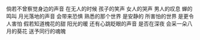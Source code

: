 
倘若不曾察觉身边的声音
在无人的时候
孩子的笑声
女人的哭声
男人的叹息
蝉的鸣叫
月光落地的声音
会带来恐惧
熟悉的那个世界
是安静的
所害怕的世界
是更令人害怕
假若知道槐花的甜
阳光的暖
还有心跳眨眼的声音
是否在深夜
会采一朵八月的葵花
送予同行的魂魄